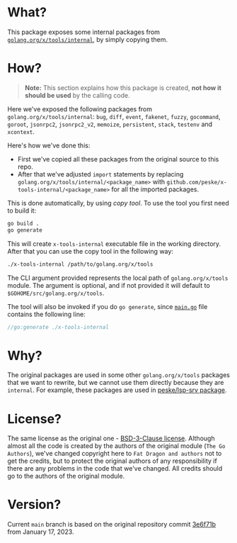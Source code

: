 # What?

This package exposes some internal packages from
[`golang.org/x/tools/internal`](https://github.com/golang/tools/tree/master/internal), by simply copying them.

# How?

> **Note:** This section explains how this package is created, **not how it should be used** by the calling code.

Here we've exposed the following packages from `golang.org/x/tools/internal`: `bug`, `diff`, `event`, `fakenet`,
`fuzzy`, `gocommand`, `goroot`, `jsonrpc2`, `jsonrpc2_v2`, `memoize`, `persistent`, `stack`, `testenv` and `xcontext`.

Here's how we've done this:

- First we've copied all these packages from the original source to this repo.
- After that we've adjusted `import` statements by replacing `golang.org/x/tools/internal/<package_name>` with
  `github.com/peske/x-tools-internal/<package_name>` for all the imported packages.

This is done automatically, by using _copy tool_. To use the tool you first need to build it:

```bash
go build .
go generate
```

This will create `x-tools-internal` executable file in the working directory. After that you can use the copy tool in
the following way:

```bash
./x-tools-internal /path/to/golang.org/x/tools
```

The CLI argument provided represents the local path of `golang.org/x/tools` module. The argument is optional, and if not
provided it will default to `$GOHOME/src/golang.org/x/tools`.

The tool will also be invoked if you do `go generate`, since [`main.go`](./main.go) file contains the following line:

```go
//go:generate ./x-tools-internal
```

# Why?

The original packages are used in some other `golang.org/x/tools` packages that we want to rewrite, but we cannot use
them directly because they are `internal`. For example, these packages are used in
[peske/lsp-srv package](https://github.com/peske/lsp-srv).

# License?

The same license as the original one - [BSD-3-Clause license](./LICENSE). Although almost all the code is created by the
authors of the original module (`The Go Authors`), we've changed copyright here to `Fat Dragon and authors` not to get
the credits, but to protect the original authors of any responsibility if there are any problems in the code that we've
changed. All credits should go to the authors of the original module.

# Version?

Current `main` branch is based on the original repository commit
[3e6f71b](https://github.com/golang/tools/commit/3e6f71bba4359aeb7a301d361ee3cf95e8799599) from January 17, 2023.
